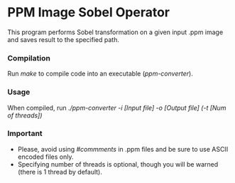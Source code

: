 # PPM Image Sobel Operator

This program performs Sobel transformation on a given input .ppm image and saves result to the specified path.

### Compilation

Run _make_ to compile code into an executable (_ppm-converter_).

### Usage

When compiled, run _./ppm-converter -i [Input file] -o [Output file] (-t [Num of threads])_

### Important
* Please, avoid using _#commments_ in .ppm files and be sure to use ASCII encoded files only.
* Specifying number of threads is optional, though you will be warned (there is 1 thread by default).
